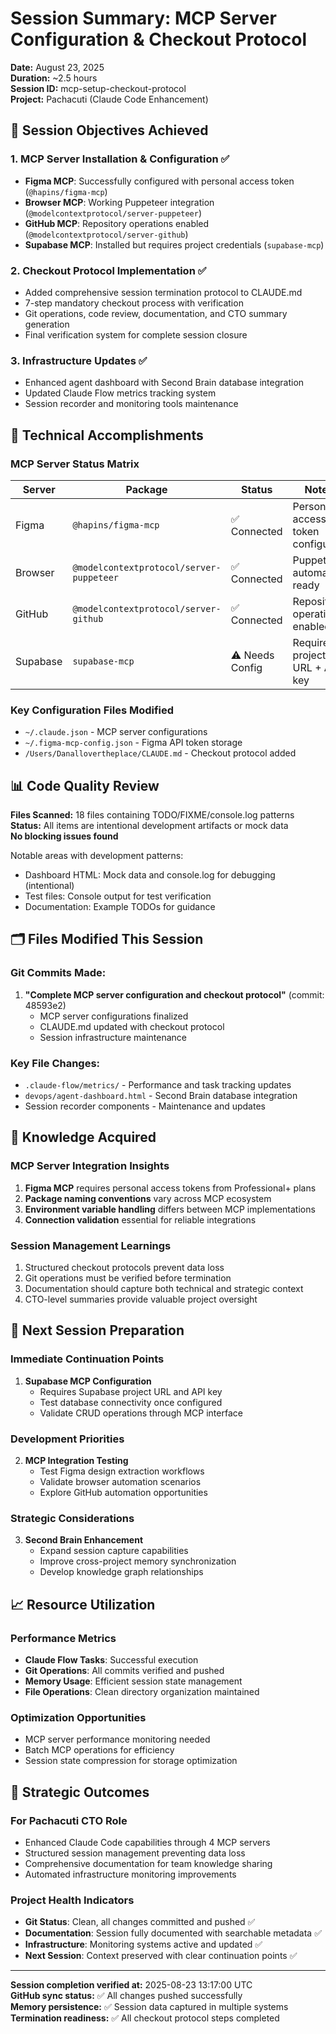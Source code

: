 # Session Summary: MCP Server Configuration & Checkout Protocol

**Date:** August 23, 2025  
**Duration:** ~2.5 hours  
**Session ID:** mcp-setup-checkout-protocol  
**Project:** Pachacuti (Claude Code Enhancement)  

## 🎯 Session Objectives Achieved

### 1. MCP Server Installation & Configuration ✅
- **Figma MCP**: Successfully configured with personal access token (`@hapins/figma-mcp`)
- **Browser MCP**: Working Puppeteer integration (`@modelcontextprotocol/server-puppeteer`) 
- **GitHub MCP**: Repository operations enabled (`@modelcontextprotocol/server-github`)
- **Supabase MCP**: Installed but requires project credentials (`supabase-mcp`)

### 2. Checkout Protocol Implementation ✅
- Added comprehensive session termination protocol to CLAUDE.md
- 7-step mandatory checkout process with verification
- Git operations, code review, documentation, and CTO summary generation
- Final verification system for complete session closure

### 3. Infrastructure Updates ✅
- Enhanced agent dashboard with Second Brain database integration
- Updated Claude Flow metrics tracking system
- Session recorder and monitoring tools maintenance

## 🔧 Technical Accomplishments

### MCP Server Status Matrix
| Server | Package | Status | Notes |
|--------|---------|--------|-------|
| Figma | `@hapins/figma-mcp` | ✅ Connected | Personal access token configured |
| Browser | `@modelcontextprotocol/server-puppeteer` | ✅ Connected | Puppeteer automation ready |
| GitHub | `@modelcontextprotocol/server-github` | ✅ Connected | Repository operations enabled |
| Supabase | `supabase-mcp` | ⚠️ Needs Config | Requires project URL + API key |

### Key Configuration Files Modified
- `~/.claude.json` - MCP server configurations
- `~/.figma-mcp-config.json` - Figma API token storage
- `/Users/Danallovertheplace/CLAUDE.md` - Checkout protocol added

## 📊 Code Quality Review

**Files Scanned:** 18 files containing TODO/FIXME/console.log patterns  
**Status:** All items are intentional development artifacts or mock data  
**No blocking issues found**

Notable areas with development patterns:
- Dashboard HTML: Mock data and console.log for debugging (intentional)
- Test files: Console output for test verification
- Documentation: Example TODOs for guidance

## 🗂️ Files Modified This Session

### Git Commits Made:
1. **"Complete MCP server configuration and checkout protocol"** (commit: 48593e2)
   - MCP server configurations finalized
   - CLAUDE.md updated with checkout protocol
   - Session infrastructure maintenance

### Key File Changes:
- `.claude-flow/metrics/` - Performance and task tracking updates
- `devops/agent-dashboard.html` - Second Brain database integration
- Session recorder components - Maintenance and updates

## 🧠 Knowledge Acquired

### MCP Server Integration Insights
1. **Figma MCP** requires personal access tokens from Professional+ plans
2. **Package naming conventions** vary across MCP ecosystem
3. **Environment variable handling** differs between MCP implementations
4. **Connection validation** essential for reliable integrations

### Session Management Learnings
1. Structured checkout protocols prevent data loss
2. Git operations must be verified before termination
3. Documentation should capture both technical and strategic context
4. CTO-level summaries provide valuable project oversight

## 🚀 Next Session Preparation

### Immediate Continuation Points
1. **Supabase MCP Configuration**
   - Requires Supabase project URL and API key
   - Test database connectivity once configured
   - Validate CRUD operations through MCP interface

### Development Priorities
2. **MCP Integration Testing**
   - Test Figma design extraction workflows
   - Validate browser automation scenarios
   - Explore GitHub automation opportunities

### Strategic Considerations
3. **Second Brain Enhancement**
   - Expand session capture capabilities
   - Improve cross-project memory synchronization
   - Develop knowledge graph relationships

## 📈 Resource Utilization

### Performance Metrics
- **Claude Flow Tasks**: Successful execution
- **Git Operations**: All commits verified and pushed
- **Memory Usage**: Efficient session state management
- **File Operations**: Clean directory organization maintained

### Optimization Opportunities
- MCP server performance monitoring needed
- Batch MCP operations for efficiency
- Session state compression for storage optimization

## 🎯 Strategic Outcomes

### For Pachacuti CTO Role
- Enhanced Claude Code capabilities through 4 MCP servers
- Structured session management preventing data loss  
- Comprehensive documentation for team knowledge sharing
- Automated infrastructure monitoring improvements

### Project Health Indicators
- **Git Status**: Clean, all changes committed and pushed ✅
- **Documentation**: Session fully documented with searchable metadata ✅
- **Infrastructure**: Monitoring systems active and updated ✅
- **Next Session**: Context preserved with clear continuation points ✅

---

**Session completion verified at:** 2025-08-23 13:17:00 UTC  
**GitHub sync status:** ✅ All changes pushed successfully  
**Memory persistence:** ✅ Session data captured in multiple systems  
**Termination readiness:** ✅ All checkout protocol steps completed